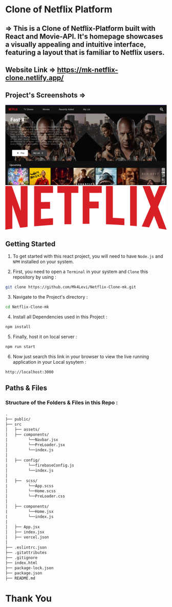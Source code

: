 # Clone of Netflix Platform

## => This is a Clone of Netflix-Platform built with React and Movie-API. It's homepage showcases a visually appealing and intuitive interface, featuring a layout that is familiar to Netflix users.

## Website Link => https://mk-netflix-clone.netlify.app/

## Project's Screenshots =>

![image](./src/assets/ss.png)
![image](./src/assets/netflix-logo.png)

<h2>Getting Started</h2>

1. To get started with this react project, you will need to have `Node.js` and `NPM` installed on your system.

2. First, you need to open a `Terminal` in your system and `Clone` this repository by using :

```bash
git clone https://github.com/Mk4Levi/Netflix-Clone-mk.git
```

3. Navigate to the Project's directory :

```bash
cd Netflix-Clone-mk
```

4. Install all Dependencies used in this Project :

```bash
npm install
```

5. Finally, host it on local server :

```bash
npm run start
```

6. Now just search this link in your browser to view the live running application in your Local sysytem :

```bash
http://localhost:3000
```

<h2>Paths & Files</h2>

### Structure of the Folders & Files in this Repo :

```text
.
├── public/
├── src
│   ├── assets/
│   ├── components/
|         └──Navbar.jsx
│         └──PreLoader.jsx
│         └──index.js
│
│   ├── config/
|         └──firebaseConfig.js
│         └──index.js
│
│   ├──  scss/
|         └──App.scss
│         └──Home.scss
│         └──PreLoader.css
│
│   ├── components/
|         └──Home.jsx
|         └──index.js
|
│   ├── App.jsx
│   ├── index.jsx
│   ├── vercel.json
│
├── .eslintrc.json
├── .gitattributes
├── .gitignore
├── index.html
├── package-lock.json
├── package.json
├── README.md

```

# Thank You
